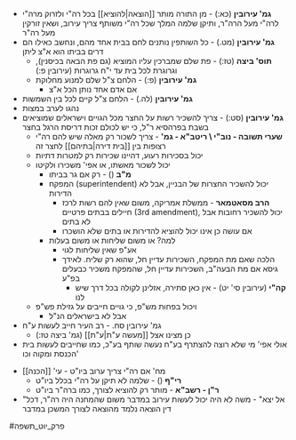 * **גמ' עירובין** (כא:) - מן התורה מותר [[הוצאה|להוציא]] בכל רה"י ולזרוק מרה"י לרה"י מעל הרה"ר, ותיקן שלמה המלך שכל רה"י משותף צריך עירוב, ושאין זורקין מעל רה"ר
* **גמ' עירובין** (מט.) - כל השותפין נותנים לחם בבית אחד מהם, ונחשב כאילו הם דרים בביתו הוא א"צ ליתן
	* **תוס' ביצה** (טז:) - פת שלם שמברכין עליו המוציא (גם פת הבאה בכיסנין), וגרוגרת לכל בית עד י"ח גרוגרות (עירובין פ:)
	* **גמ' עירובין** (פ:) - הלחם צ"ל שלם למנוע מחלוקת
		* אם אדם אחד נותן הכל א"צ
* **גמ' עירובין** (לה.) - הלחם צ"ל קיים לכל בין השמשות
* נהגו לערב במצות
* **גמ' עירובין** (סט:) - צריך להשכיר רשות על החצר מכל הגויים וישראלים שמוציאים בשבת בפרהסיא ר"ל, כי יש לכולם זכות דריסת הרגל בחצר
	* **שערי תשובה - נוב"י \\ ריטב"א - גמ'** - צריך לשכור רק מאלה שיש להם רה"י רצופות בין [[בית דירה|בתיהם]] לחצר זה
	* יכול בסכירות רעוע, דהיינו שכירות רק למטרות דתיות
	* יכול לשכור מאשתו, או אפי' משכירו ולקיטו
		* **מ"ב** () - רק אם גר בביתו
		* המפקח (superintendent) יכול להשכיר החצרות של הבניין, אבל לא הדירות
			* **הרב מסאטמאר** - ממשלת אמריקה, משום שאין להם רשות לרכז חיילים בבתים פרטיים (3rd amendment), יכול להשכיר רחובות אבל לא בתים
			* אם עושה כן אינו יכול להוציא להדירות או בתים שלא הושכרו
		* למה? או משום שליחות או משום בעלות
			* אע"פ שאין שליחות לגוי
			* הלכה שאם מת המפקח, השכירות עדיין חל, שהוא רק שליח. לאידך גיסא אם מת הבעה"ב, השכירות עדיין חל, שהמפקח משכיר כבעלים בפ"ע
				* **קה"י** (עירובין סי' יט) - אין כאן סתירה, אזלינן לקולה בכל דרך שיש לנו
	* ויכול בפחות מש"פ, כי גויים חייבים על גזילת פש"פ
		* אבל לא בישראלים הנ"ל
* גמ' עירובין סח. - רב העיר חייב לעשות ע"ח
	* כן מצינו אצל [[מעשה ע"ת|ע"ת]] (גמ' ביצה טז:)
* אולי אפי' מי שלא רוצה להצתרף בע"ח נעשה שותף בע"כ, כמו שחייבים לעשות בית הכנסת ומקוה וכו'
- מח' אם רה"י צריך ערוב ביו"ט - עי' [[הכנה]]
	* **רי"ף** () - שלמה לא תיקן על רה"י בכלל ביו"ט
	* **ר"ן - רשב"א** - מותר רק להוציא לצורך, כמו ברה"ר ביו"ט
- "אל יצא" - משה לא היה יכול לעשות עירוב במדבר משום שהמחנה היה רה"ר, דכל דין הוצאה נלמד מהוצאה לצורך המשכן במדבר

#פרק_יוט_תשפה 